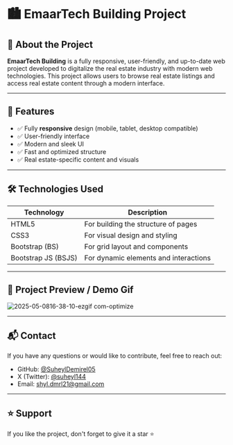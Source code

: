 # 🏙️ EmaarTech Building Project

## 📌 About the Project

**EmaarTech Building** is a fully responsive, user-friendly, and up-to-date web project developed to digitalize the real estate industry with modern web technologies. This project allows users to browse real estate listings and access real estate content through a modern interface.

---

## 🎯 Features

- ✅ Fully **responsive** design (mobile, tablet, desktop compatible)
- ✅ User-friendly interface
- ✅ Modern and sleek UI
- ✅ Fast and optimized structure
- ✅ Real estate-specific content and visuals

---

## 🛠️ Technologies Used

| Technology | Description                          |
|------------|--------------------------------------|
| HTML5      | For building the structure of pages  |
| CSS3       | For visual design and styling        |
| Bootstrap (BS) | For grid layout and components  |
| Bootstrap JS (BSJS) | For dynamic elements and interactions |

---

## 📸 Project Preview / Demo Gif

![2025-05-0816-38-10-ezgif com-optimize](https://github.com/user-attachments/assets/595be76d-d742-422b-8495-8fbcca6f065b)

---
## 📬 Contact

If you have any questions or would like to contribute, feel free to reach out:

- GitHub: [@SuheylDemirel05](https://github.com/SuheylDemirel05)
- X (Twitter): [@suheyl144](https://x.com/suheyl144)
- Email: shyl.dmrl21@gmail.com

---

## ⭐ Support

If you like the project, don't forget to give it a star ⭐
